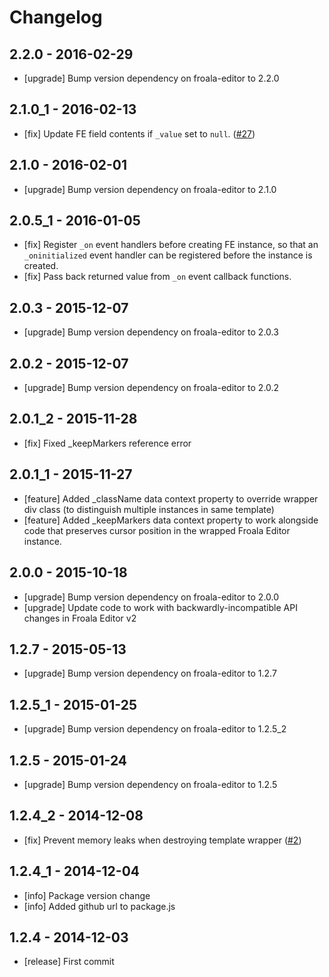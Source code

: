 # Changelog
## 2.2.0 - 2016-02-29
- [upgrade] Bump version dependency on froala-editor to 2.2.0
## 2.1.0_1 - 2016-02-13
- [fix] Update FE field contents if `_value` set to `null`. ([#27](https://github.com/froala/froala-reactive/issues/27))

## 2.1.0 - 2016-02-01
- [upgrade] Bump version dependency on froala-editor to 2.1.0

## 2.0.5_1 - 2016-01-05
- [fix] Register `_on` event handlers before creating FE instance, so that an `_oninitialized` event handler can be registered before the instance is created.
- [fix] Pass back returned value from `_on` event callback functions.

## 2.0.3 - 2015-12-07
- [upgrade] Bump version dependency on froala-editor to 2.0.3

## 2.0.2 - 2015-12-07
- [upgrade] Bump version dependency on froala-editor to 2.0.2

## 2.0.1_2 - 2015-11-28
- [fix] Fixed _keepMarkers reference error

## 2.0.1_1 - 2015-11-27
- [feature] Added _className data context property to override wrapper div class (to distinguish multiple instances in same template)
- [feature] Added _keepMarkers data context property to work alongside code that preserves cursor position in the wrapped Froala Editor instance.

## 2.0.0 - 2015-10-18
- [upgrade] Bump version dependency on froala-editor to 2.0.0
- [upgrade] Update code to work with backwardly-incompatible API changes in Froala Editor v2

## 1.2.7 - 2015-05-13

- [upgrade] Bump version dependency on froala-editor to 1.2.7

## 1.2.5_1 - 2015-01-25

- [upgrade] Bump version dependency on froala-editor to 1.2.5_2

## 1.2.5 - 2015-01-24

- [upgrade] Bump version dependency on froala-editor to 1.2.5

## 1.2.4_2 - 2014-12-08

- [fix] Prevent memory leaks when destroying template wrapper ([#2](https://github.com/froala/froala-reactive/issues/2))

## 1.2.4_1 - 2014-12-04

- [info] Package version change
- [info] Added github url to package.js

## 1.2.4 - 2014-12-03

- [release] First commit
